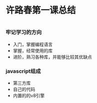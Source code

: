 <h1> 许路春第一课总结 <h1>
<h3>牢记学习的方向</h3>
<ul>
   <li>入门，掌握编程语言</li>
   <li>掌握，经常使用的库</li>
   <li>进阶，熟习各种库，并能够比较其优缺点</li>
</ul>

<h3>javascript组成</h3>
<ul>
   <li>第三方库</li>
   <li>自己的代码</li>
   <li>内置的的v8引擎</li>
</ul>
